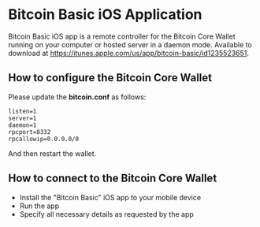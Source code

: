 Bitcoin Basic iOS Application
===================


Bitcoin Basic iOS app is a remote controller for the Bitcoin Core Wallet running on your computer or hosted server in a daemon mode.
Available to download at https://itunes.apple.com/us/app/bitcoin-basic/id1235523651.

How to configure the Bitcoin Core Wallet
-------------

Please update the **bitcoin.conf** as follows:

```
listen=1
server=1
daemon=1
rpcport=8332
rpcallowip=0.0.0.0/0
```

And then restart the wallet.

How to connect to the Bitcoin Core Wallet
-------------

 - Install the "Bitcoin Basic" iOS app to your mobile device
 - Run the app
 - Specify all necessary details as requested by the app
